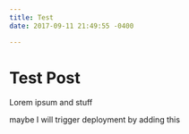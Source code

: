 ```yaml
---
title: Test
date: 2017-09-11 21:49:55 -0400

---
```



# Test Post

Lorem ipsum and stuff

maybe I will trigger deployment by adding this